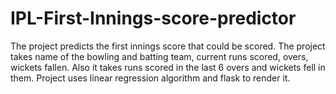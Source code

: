 # IPL-First-Innings-score-predictor
The project predicts the first innings score that could be scored. The project takes name of the bowling and batting team, current runs scored, overs, wickets fallen. Also it takes runs scored in the last 6 overs and wickets fell in them. Project uses linear regression algorithm and flask to render it. 
